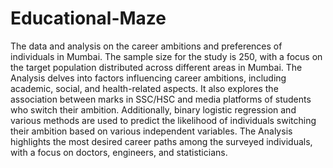 # Educational-Maze
The data and analysis on the career ambitions and preferences of individuals in Mumbai.
The sample size for the study is 250, with a focus on the target population distributed across different areas in Mumbai. 
The Analysis delves into factors influencing career ambitions, including academic, social, and health-related aspects. 
It also explores the association between marks in SSC/HSC and media platforms of students who switch their ambition. 
Additionally, binary logistic regression and various methods are used to predict the likelihood of individuals switching their ambition based on various independent variables.
The Analysis highlights the most desired career paths among the surveyed individuals, with a focus on doctors, engineers, and statisticians.
